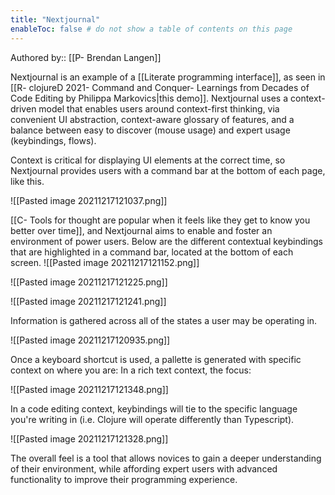 ```yaml
---
title: "Nextjournal"
enableToc: false # do not show a table of contents on this page
---
```

Authored by:: [[P- Brendan Langen]]

Nextjournal is an example of a [[Literate programming interface]], as seen in [[R- clojureD 2021- Command and Conquer- Learnings from Decades of Code Editing by Philippa Markovics|this demo]]. Nextjournal uses a context-driven model that enables users around context-first thinking, via convenient UI abstraction, context-aware glossary of features, and a balance between easy to discover (mouse usage) and expert usage (keybindings, flows).


Context is critical for displaying UI elements at the correct time, so Nextjournal provides users with a command bar at the bottom of each page, like this. 

![[Pasted image 20211217121037.png]]

[[C- Tools for thought are popular when it feels like they get to know you better over time]], and Nextjournal aims to enable and foster an environment of power users. Below are the different contextual keybindings that are highlighted in a command bar, located at the bottom of each screen. 
![[Pasted image 20211217121152.png]]

![[Pasted image 20211217121225.png]]

![[Pasted image 20211217121241.png]]

Information is gathered across all of the states a user may be operating in.

![[Pasted image 20211217120935.png]]

Once a keyboard shortcut is used, a pallette is generated with specific context on where you are: 
In a rich text context, the focus:

![[Pasted image 20211217121348.png]]

In a code editing context, keybindings will tie to the specific language you're writing in (i.e. Clojure will operate differently than Typescript).

![[Pasted image 20211217121328.png]]

The overall feel is a tool that allows novices to gain a deeper understanding of their environment, while affording expert users with advanced functionality to improve their programming experience. 
